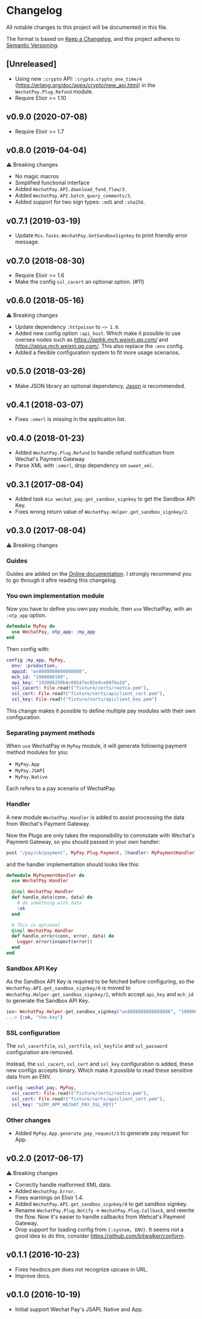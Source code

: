 # Changelog

All notable changes to this project will be documented in this file.

The format is based on [Keep a Changelog](https://keepachangelog.com/en/1.0.0/),
and this project adheres to [Semantic Versioning](https://semver.org/spec/v2.0.0.html).


## [Unreleased]

- Using new `:crypto` API: `:crypto.crypto_one_time/4` (https://erlang.org/doc/apps/crypto/new_api.html) in the `WechatPay.Plug.Refund` module.
- Require Elixir >= 1.10

## v0.9.0 (2020-07-08)

- Require Elixir >= 1.7

## v0.8.0 (2019-04-04)

⚠️ Breaking changes

- No magic macros
- Simplified functional interface
- Added `WechatPay.API.download_fund_flow/3`.
- Added `WechatPay.API.batch_query_comments/3`.
- Added support for two sign types: `:md5` and `:sha256`.

## v0.7.1 (2019-03-19)

- Update `Mix.Tasks.WechatPay.GetSandboxSignkey` to print friendly error message.

## v0.7.0 (2018-08-30)

- Require Elixir >= 1.6
- Make the config `ssl_cacert` an optional option. (#11)

## v0.6.0 (2018-05-16)

⚠️ Breaking changes

- Update dependency `:httpoison` to `~> 1.0`.
- Added new config option `:api_host`. Which make it possible to use oversea nodes such as _https://apihk.mch.weixin.qq.com/_ and _https://apius.mch.weixin.qq.com/_. This also replace the `:env` config.
- Added a flexible configuration system to fit more usage scenarios.

## v0.5.0 (2018-03-26)

- Make JSON library an optional dependency,
  [Jason](https://github.com/michalmuskala/jason) is recommended.

## v0.4.1 (2018-03-07)

- Fixes `:xmerl` is missing in the application list.

## v0.4.0 (2018-01-23)

- Added `WechatPay.Plug.Refund` to handle refund notification from Wechat's Payment Gateway
- Parse XML with `:xmerl`, drop dependency on `sweet_xml`.

## v0.3.1 (2017-08-04)

- Added task `mix wechat_pay.get_sandbox_signkey` to get the Sandbox API Key.
- Fixes wrong return value of `WechatPay.Helper.get_sandbox_signkey/2`.

## v0.3.0 (2017-08-04)

⚠️ Breaking changes

### Guides

Guides are added on the [Online documentation](https://hexdocs.pm/wechat_pay).
I strongly recommend you to go through it aftre reading this changelog.

### You own implementation module

Now you have to define you own pay module, then `use` WechatPay,
with an `:otp_app` option.

```elixir
defmodule MyPay do
  use WechatPay, otp_app: :my_app
end
```

Then config with:

```elixir
config :my_app, MyPay,
  env: :production,
  appid: "wx8888888888888888",
  mch_id: "1900000109",
  api_key: "192006250b4c09247ec02edce69f6a2d",
  ssl_cacert: File.read!("fixture/certs/rootca.pem"),
  ssl_cert: File.read!("fixture/certs/apiclient_cert.pem"),
  ssl_key: File.read!("fixture/certs/apiclient_key.pem")
```

This change makes it possible to define multiple pay modules with their own
configuration.

### Separating payment methods

When `use` WechatPay in `MyPay` module, it will generate following
payment method modules for you:

- `MyPay.App`
- `MyPay.JSAPI`
- `MyPay.Native`

Each refers to a pay scenario of WechatPay.

### Handler

A new module `WechatPay.Handler` is added to assist processing the data from
Wechat's Payment Gateway.

Now the Plugs are only takes the responsibility to commutate with Wechat's
Payment Gateway, so you should passed in your own handler:

```elixir
post "/pay/cb/payment", MyPay.Plug.Payment, [handler: MyPaymentHandler]
```

and the handler implementation should looks like this:

```elixir
defmodule MyPaymentHandler do
  use WechatPay.Handler

  @impl WechatPay.Handler
  def handle_data(conn, data) do
    # do something with data
    :ok
  end

  # This is optional
  @impl WechatPay.Handler
  def handle_error(conn, error, data) do
    Logger.error(inspect(error))
  end
end
```

### Sandbox API Key

As the Sandbox API Key is required to be fetched before configuring,
so the `WechatPay.API.get_sandbox_signkey/0` is moved to
`WechatPay.Helper.get_sandbox_signkey/2`, which accept `api_key` and `mch_id`
to generate the Sandbox API Key.

```elixir
iex> WechatPay.Helper.get_sandbox_signkey("wx8888888888888888", "1900000109")
...> {:ok, "the-key"}
```

### SSL configuration

The `ssl_cacertfile`, `ssl_certfile`, `ssl_keyfile` and `ssl_password`
configuration are removed.

Instead, the `ssl_cacert`, `ssl_cert` and `ssl_key` configuration is added, these
new configs accepts binary. Which make it possible to read these sensitive data
from an ENV.

```elixir
config :wechat_pay, MyPay,
  ssl_cacert: File.read!("fixture/certs/rootca.pem"),
  ssl_cert: File.read!("fixture/certs/apiclient_cert.pem"),
  ssl_key: "${MY_APP_WECHAT_PAY_SSL_KEY}"
```

### Other changes

- Added `MyPay.App.generate_pay_request/1` to generate pay request for App.

## v0.2.0 (2017-06-17)

⚠️ Breaking changes

- Correctly handle malformed XML data.
- Added `WechatPay.Error`.
- Fixes warnings on Elixir 1.4.
- Added `WechatPay.API.get_sandbox_signkey/0` to get sandbox signkey.
- Rename `WechatPay.Plug.Notify` -> `WechatPay.Plug.Callback`, and rewrite the
  flow. Now it's easier to handle callbacks from Wehcat's Payment Gateway.
- Drop support for loading config from `{:system, ENV}`. It seems not a good
  idea to do this, consider https://github.com/bitwalker/conform.

## v0.1.1 (2016-10-23)

- Fixes hexdocs.pm does not recognize upcase in URL.
- Improve docs.

## v0.1.0 (2016-10-19)

- Initial support Wechat Pay's JSAPI, Native and App.
